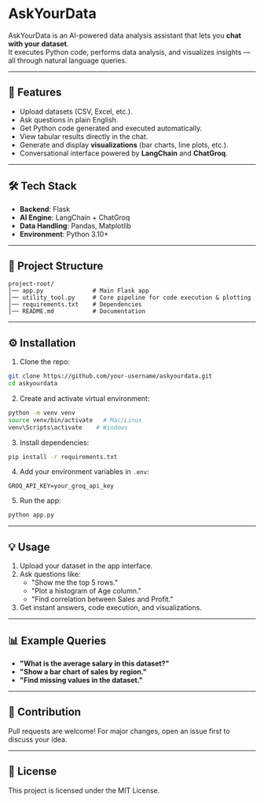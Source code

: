 # AskYourData

AskYourData is an AI-powered data analysis assistant that lets you **chat with your dataset**.  
It executes Python code, performs data analysis, and visualizes insights — all through natural language queries.

---

## 🚀 Features
- Upload datasets (CSV, Excel, etc.).
- Ask questions in plain English.
- Get Python code generated and executed automatically.
- View tabular results directly in the chat.
- Generate and display **visualizations** (bar charts, line plots, etc.).
- Conversational interface powered by **LangChain** and **ChatGroq**.

---

## 🛠️ Tech Stack
- **Backend**: Flask  
- **AI Engine**: LangChain + ChatGroq  
- **Data Handling**: Pandas, Matplotlib  
- **Environment**: Python 3.10+  

---

## 📂 Project Structure
```
project-root/
│── app.py              # Main Flask app
│── utility_tool.py     # Core pipeline for code execution & plotting
│── requirements.txt    # Dependencies
│── README.md           # Documentation
```

---

## ⚙️ Installation

1. Clone the repo:
```bash
git clone https://github.com/your-username/askyourdata.git
cd askyourdata
```

2. Create and activate virtual environment:
```bash
python -m venv venv
source venv/bin/activate   # Mac/Linux
venv\Scripts\activate    # Windows
```

3. Install dependencies:
```bash
pip install -r requirements.txt
```

4. Add your environment variables in `.env`:
```
GROQ_API_KEY=your_groq_api_key
```

5. Run the app:
```bash
python app.py
```

---

## 💡 Usage
1. Upload your dataset in the app interface.  
2. Ask questions like:  
   - "Show me the top 5 rows."  
   - "Plot a histogram of Age column."  
   - "Find correlation between Sales and Profit."  
3. Get instant answers, code execution, and visualizations.  

---

## 📊 Example Queries
- **"What is the average salary in this dataset?"**  
- **"Show a bar chart of sales by region."**  
- **"Find missing values in the dataset."**  

---

## 🤝 Contribution
Pull requests are welcome! For major changes, open an issue first to discuss your idea.

---

## 📜 License
This project is licensed under the MIT License.
